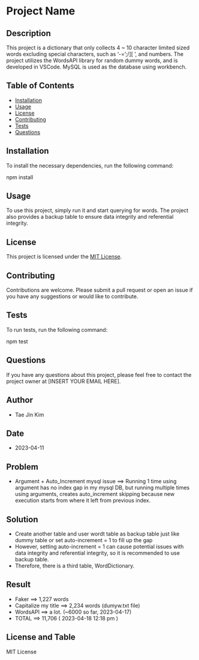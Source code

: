 # Project Name

## Description

This project is a dictionary that only collects 4 ~ 10 character limited sized words excluding special characters, such as ‘-=’;/][ ’, and numbers. The project utilizes the WordsAPI library for random dummy words, and is developed in VSCode. MySQL is used as the database using workbench.

## Table of Contents 

- [Installation](#installation)
- [Usage](#usage)
- [License](#license)
- [Contributing](#contributing)
- [Tests](#tests)
- [Questions](#questions)

## Installation

To install the necessary dependencies, run the following command:

npm install 

## Usage

To use this project, simply run it and start querying for words. The project also provides a backup table to ensure data integrity and referential integrity.

## License

This project is licensed under the [MIT License](https://opensource.org/licenses/MIT).

## Contributing

Contributions are welcome. Please submit a pull request or open an issue if you have any suggestions or would like to contribute.

## Tests

To run tests, run the following command:

npm test

## Questions

If you have any questions about this project, please feel free to contact the project owner at [INSERT YOUR EMAIL HERE].

## Author

- Tae Jin Kim

## Date

- 2023-04-11

## Problem

- Argument + Auto_Increment mysql issue ==> Running 1 time using argument has no index gap in my mysql DB, but running multiple times using arguments, creates auto_increment skipping because new execution starts from where it left from previous index.

## Solution

- Create another table and user wordt table as backup table just like dummy table or set auto-increment = 1 to fill up the gap
- However, setting auto-increment = 1 can cause potential issues with data integrity and referential integrity, so it is recommended to use backup table.
- Therefore, there is a third table, WordDictionary.

## Result

- Faker ==> 1,227 words
- Capitalize my title ==> 2,234 words (dumyw.txt file)
- WordsAPI ==> a lot. (~6000 so far, 2023-04-17)
- TOTAL ==> 11,706 ( 2023-04-18 12:18 pm )

## License and Table

MIT License

